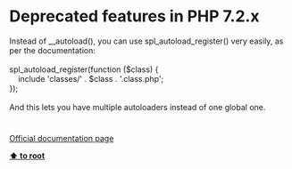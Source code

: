# Deprecated features in PHP 7.2.x




<div class="phpcode"><span class="html">
Instead of __autoload(), you can use spl_autoload_register() very easily, as per the documentation:<br><br>spl_autoload_register(function ($class) {<br>&#xA0; &#xA0; include &apos;classes/&apos; . $class . &apos;.class.php&apos;;<br>});<br><br>And this lets you have multiple autoloaders instead of one global one.</span>
</div>
  

#

[Official documentation page](https://www.php.net/manual/en/migration72.deprecated.php)

**[⬆ to root](/)**